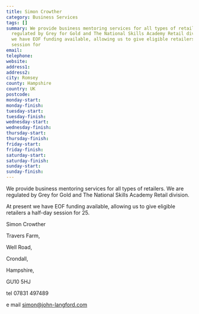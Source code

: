 ```yaml
---
title: Simon Crowther
category: Business Services
tags: []
summary: We provide business mentoring services for all types of retailers. We are
  regulated by Grey for Gold and The National Skills Academy Retail division. At present
  we have EOF funding available, allowing us to give eligible retailers a half-day
  session for
email: 
telephone: 
website: 
address1: 
address2: 
city: Romsey
county: Hampshire
country: UK
postcode: 
monday-start: 
monday-finish: 
tuesday-start: 
tuesday-finish: 
wednesday-start: 
wednesday-finish: 
thursday-start: 
thursday-finish: 
friday-start: 
friday-finish: 
saturday-start: 
saturday-finish: 
sunday-start: 
sunday-finish: 
---
```

We provide business mentoring services for all types of retailers. We are regulated by Grey for Gold and The National Skills Academy Retail division.

At present we have EOF funding available, allowing us to give eligible retailers a half-day session for 25.

Simon Crowther

Travers Farm,

Well Road,

Crondall,

Hampshire,

GU10 5HJ

tel 07831 497489

e mail [simon@john-langford.com](mailto:simon@john_langford.com)

